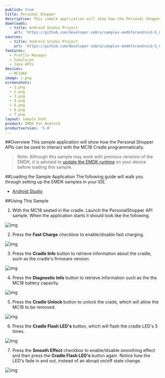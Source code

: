```yaml
---
publish: true
title: Personal Shopper
description: This sample application will show how the Personal Shopper APIs can be used to interact with the MC18 Cradle programmatically.
downloads:
  - title: Android Studio Project
    url: 'https://github.com/developer-zebra/samples-emdkforandroid-5_0/archive/PersonalShopperSample1.zip'
sources:
  - title: Android Studio Project
    url: 'https://github.com/developer-zebra/samples-emdkforandroid-5_0/tree/PersonalShopperSample1'
features:
  - Profile Manager
  - Simulscan
  - Java APIs
devices:
  - MC18KK
image: 1.png
screenshots:
  - 1.png
  - 2.png
  - 3.png
  - 4.png
  - 5.png
  - 6.png
  - 7.png
layout: sample.html
product: EMDK For Android
productversion: '5.0'
---
```


##Overview
This sample application will show how the Personal Shopper APIs can be used to interact with the MC18 Cradle programmatically.

>Note: Although this sample may work with previous versions of the EMDK, it is advised to [update the EMDK runtime](../../guide/setupDevice/) on your device before loading this sample.

##Loading the Sample Application
The following guide will walk you through setting up the EMDK samples in your IDE.

* [Android Studio](/emdk-for-android/5-0/guide/emdksamples_androidstudio)

##Using This Sample

1.  With the MC18 seated in the cradle. Launch the PersonalShopper API sample.
 When the application starts it should look like the following.

  ![img](personalShopperSampleFirstLaunch.png)

2. Press the **Fast Charge** checkbox to enable/disable fast charging.

  ![img](personalShopperSampleFastCharge.png)

3. Press the **Cradle Info** button to retrieve information about the cradle, such as the cradle's firmware version.

  ![img](personalShopperSampleCradleInfo.png)

4. Press the **Diagnostic Info** button to retrieve information such as the the MC18 battery capacity.

  ![img](personalShopperSampleDiagnosticInfo.png)

5. Press the **Cradle Unlock** button to unlock the crade, which will allow the MC18 to be removed.

  ![img](personalShopperSampleUnlockCradle.png)

6. Press the **Cradle Flash LED's** button, which will flash the cradle LED's 5 times.

  ![img](personalShopperSampleFlashLED.png)

7. Press the **Smooth Effect** checkbox to enable/disable smoothing effect and then press the **Cradle Flash LED's** button again. Notice how the
LED's fade in and out, instead of an abrupt on/off state change.

  ![img](personalShopperSampleSmoothEffect.png)


















